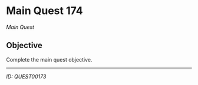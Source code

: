 # Main Quest 174

*Main Quest*

## Objective
Complete the main quest objective.

---
*ID: QUEST00173*